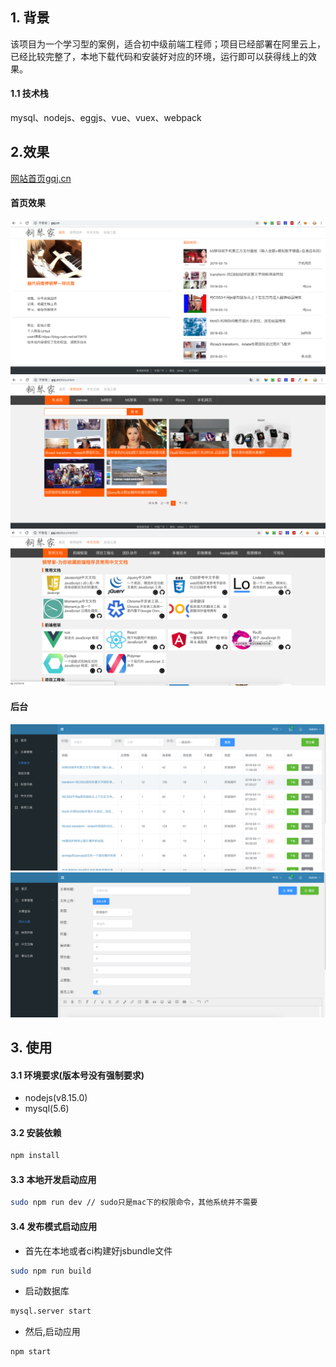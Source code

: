 ## 1. 背景
该项目为一个学习型的案例，适合初中级前端工程师；项目已经部署在阿里云上，已经比较完整了，本地下载代码和安装好对应的环境，运行即可以获得线上的效果。
#### 1.1 技术栈
mysql、nodejs、eggjs、vue、vuex、webpack
## 2.效果
[网站首页gqj.cn](http://gqj.cn)
#### 首页效果
![](/gitImages/index.png)
![](/gitImages/index1.png)
![](/gitImages/index2.png)
#### 后台
![](/gitImages/admin.png)
![](/gitImages/admin1.png)
## 3. 使用
#### 3.1 环境要求(版本号没有强制要求)
- nodejs(v8.15.0)
- mysql(5.6)

#### 3.2 安装依赖

```bash
npm install
```

#### 3.3 本地开发启动应用

```bash
sudo npm run dev // sudo只是mac下的权限命令，其他系统并不需要
```

#### 3.4 发布模式启动应用

- 首先在本地或者ci构建好jsbundle文件

```bash
sudo npm run build 
```
- 启动数据库

```bash
mysql.server start
```

- 然后,启动应用

```bash
npm start 
```
